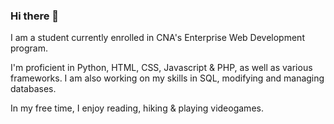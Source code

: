 ### Hi there 👋
I am a student currently enrolled in CNA's Enterprise Web Development program.

I'm proficient in Python, HTML, CSS, Javascript & PHP, as well as various frameworks. I am also working on my skills in SQL, modifying and managing databases.

In my free time, I enjoy reading, hiking & playing videogames.
<!--
**YaBoiLogster/YaBoiLogster** is a ✨ _special_ ✨ repository because its `README.md` (this file) appears on your GitHub profile.

Here are some ideas to get you started:

- 🔭 I’m currently working on ...
- 🌱 I’m currently learning ...
- 👯 I’m looking to collaborate on ...
- 🤔 I’m looking for help with ...
- 💬 Ask me about ...
- 📫 How to reach me: ...
- 😄 Pronouns: ...
- ⚡ Fun fact: ...
-->
